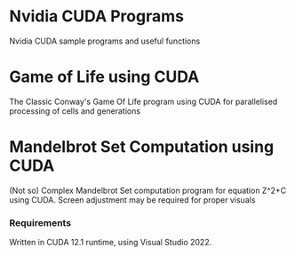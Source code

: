 # Nvidia CUDA Programs 
Nvidia CUDA sample programs and useful functions

# Game of Life using CUDA
The Classic Conway's Game Of Life program using CUDA for parallelised processing of cells and generations

# Mandelbrot Set Computation using CUDA
(Not so) Complex Mandelbrot Set computation program for equation Z^2+C using CUDA.
Screen adjustment may be required for proper visuals 

### Requirements
Written in CUDA 12.1 runtime, using Visual Studio 2022.
